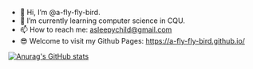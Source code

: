 <!---
a-fly-fly-bird/a-fly-fly-bird is a ✨ special ✨ repository because its `README.md` (this file) appears on your GitHub profile.
You can click the Preview link to take a look at your changes.
--->

- 👋 Hi, I’m @a-fly-fly-bird.
- 🌱 I’m currently learning computer science in CQU.
- 📫 How to reach me: asleepychild@gmail.com
- 😎 Welcome to visit my Github Pages: https://a-fly-fly-bird.github.io/

[![Anurag's GitHub stats](https://github-readme-stats.vercel.app/api?username=a-fly-fly-bird&count_private=true&show_icons=true&theme=radical)](https://github.com/anuraghazra/github-readme-stats)


